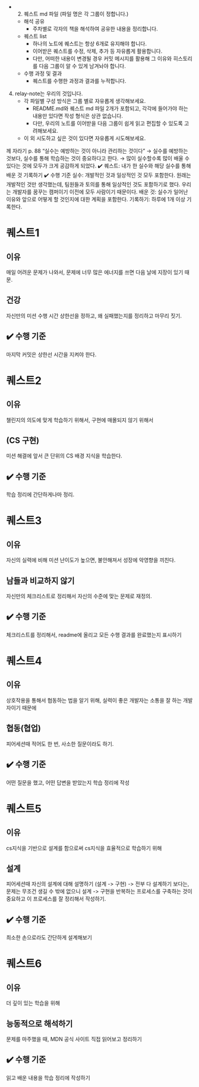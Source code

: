 - 2) 퀘스트 md 파일 (파일 명은 각 그룹이 정합니다.)
    - 해석 공유
        - 주차별로 각자의 책을 해석하여 공유한 내용을 정리합니다.
    - 퀘스트 list
        - 하나의 노트에 퀘스트는 항상 6개로 유지해야 합니다.
        - 이어받은 퀘스트를 수정, 삭제, 추가 등 자유롭게 활용합니다.
        - 다만, 어떠한 내용이 변경될 경우 커밋 메시지를 활용해 그 이유와 히스토리를 다음 그룹이 알 수 있게 남겨놔야 합니다.
    - 수행 과정 및 결과
        - 퀘스트를 수행한 과정과 결과를 누적합니다.
    
4. relay-note는 우리의 것입니다.
    - 각 파일별 구성 방식은 그룹 별로 자유롭게 생각해보세요.
        - README.md와 퀘스트 md 파일 2개가 포함되고, 각각에 들어가야 하는 내용만 있다면 작성 형식은 상관 없습니다.
        - 다만, 우리의 노트를 이어받을 다음 그룹이 쉽게 읽고 편집할 수 있도록 고려해보세요.
    - 이 외 시도하고 싶은 것이 있다면 자유롭게 시도해보세요.

  께 자라기 p. 88 “실수는 예방하는 것이 아니라 관리하는 것이다”
→ 실수를 예방하는 것보다, 실수를 통해 학습하는 것이 중요하다고 한다.
→ 많이 실수할수록 많이 배울 수 있다는 것에 모두가 크게 공감하게 되었다.
✔️ 퀘스트: 내가 한 실수와 해당 실수를 통해 배운 것 기록하기
✔️ 수행 기준
실수: 개발적인 것과 일상적인 것 모두 포함한다.
원래는 개발적인 것만 생각했는데, 팀원들과 토의를 통해 일상적인 것도 포함하기로 했다. 우리는 개발자를 꿈꾸는 캠퍼이기 이전에 모두 사람이기 때문이다.
배운 것: 실수가 일어난 이유와 앞으로 어떻게 할 것인지에 대한 계획을 포함한다.
기록하기: 하루에 1개 이상 기록한다.

# 퀘스트1
## 이유  
매일 어려운 문제가 나와서, 문제에 너무 많은 에너지를 쓰면 다음 날에 지장이 있기 때문.
## 건강  
자신만의 미션 수행 시간 상한선을 정하고, 왜 실패했는지를 정리하고 마무리 짓기.  
## ✔️ 수행 기준  
마지막 커밋은 상한선 시간을 지켜야 한다. 


# 퀘스트2
## 이유
챌린지의 의도에 맞게 학습하기 위해서, 구현에 매몰되지 않기 위해서
## (CS 구현)
미션 해결에 앞서 큰 단위의 CS 배경 지식을 학습한다.
## ✔️ 수행 기준
학습 정리에 간단하게나마 정리.

# 퀘스트3
## 이유
자신의 실력에 비해 미션 난이도가 높으면, 불안해져서 성장에 악영향을 끼친다.
## 남들과 비교하지 않기
자신만의 체크리스트로 정리해서 자신의 수준에 맞는 문제로 재정의.  
## ✔️ 수행 기준  
체크리스트를 정리해서, readme에 올리고 모든 수행 결과를 완료했는지 표시하기

# 퀘스트4
## 이유
상호작용을 통해서 협동하는 법을 알기 위해, 실력이 좋은 개발자는 소통을 잘 하는 개발자이기 때문에
## 협동(협업)
피어세션때 적어도 한 번, 사소한 질문이라도 하기.  
## ✔️ 수행 기준
어떤 질문을 했고, 어떤 답변을 받았는지 학습 정리에 작성

# 퀘스트5
## 이유
cs지식을 기반으로 설계를 함으로써 cs지식을 효율적으로 학습하기 위해
## 설계
피어세션때 자신의 설계에 대해 설명하기 (설계 -> 구현)
    -> 전부 다 설계하기 보다는, 문제는 무조건 생길 수 밖에 없으니 설계 -> 구현을 반복하는 프로세스를 구축하는 것이 중요하고 이 프로세스를 잘 정리해서 작성하기.
## ✔️ 수행 기준
최소한 손으로라도 간단하게 설계해보기

# 퀘스트6
## 이유
더 깊이 있는 학습을 위해
## 능동적으로 해석하기
문제를 마주했을 때, MDN 공식 사이트 직접 읽어보고 정리하기
## ✔️ 수행 기준
읽고 배운 내용을 학습 정리에 작성하기


   

